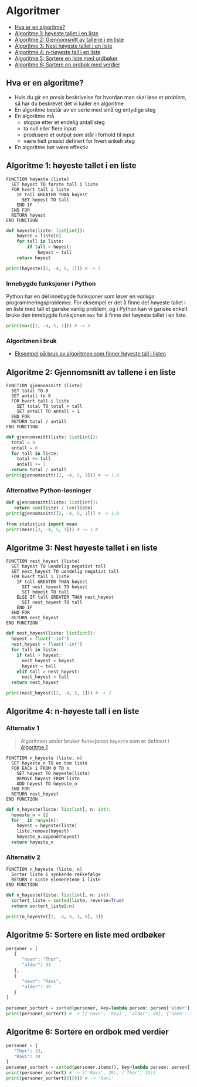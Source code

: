 # Algoritmer

- [Hva er en algoritme?](#hva-er-en-algoritme)
- [Algoritme 1: høyeste tallet i en liste](#algoritme-1-høyeste-tallet-i-en-liste)
- [Algoritme 2: Gjennomsnitt av tallene i en liste](#algoritme-2-gjennomsnitt-av-tallene-i-en-liste)
- [Algoritme 3: Nest høyeste tallet i en liste](#algoritme-3-nest-høyeste-tallet-i-en-liste)
- [Algoritme 4: n-høyeste tall i en liste](#algoritme-4-n-høyeste-tall-i-en-liste)
- [Algoritme 5: Sortere en liste med ordbøker](#algoritme-5-sortere-en-liste-med-ordbøker)
- [Algoritme 6: Sortere en ordbok med verdier](#algoritme-6-sortere-en-ordbok-med-verdier)

## Hva er en algoritme?

- Hvis du gir en _presis_ beskrivelse for hvordan man skal løse et _problem_, så har du
  beskrevet det vi kaller en algoritme
- En algoritme består av en serie med små og entydige steg
- En algoritme må
  - stoppe etter et endelig antall steg
  - ta null eller flere input
  - produsere et output som står i forhold til input
  - være helt presist definert for hvert enkelt steg
- En algoritme _bør_ være effektiv

## Algoritme 1: høyeste tallet i en liste

```pseudo
FUNCTION høyeste (liste)
  SET høyest TO første tall i liste
  FOR hvert tall i liste
    IF tall GREATER THAN høyest
      SET høyest TO tall
    END IF
  END FOR
  RETURN høyest
END FUNCTION
```

```python
def høyeste(liste: list[int]):
    høyest = liste[0]
    for tall in liste:
        if tall > høyest:
            høyest = tall
    return høyest

print(høyeste([2, -4, 5, 1])) # -> 5
```

### Innebygde funksjoner i Python

Python har en del innebygde funksjoner som løser en _vanlige_ programmeringsproblemer.
For eksempel er det å finne det høyeste tallet i en liste med tall et ganske vanlig problem, og i Python kan vi ganske enkelt bruke den innebygde funksjonen `max` for å finne det høyeste tallet i en liste.

```python
print(max([2, -4, 5, 1])) # -> 5
```

### Algoritmen i bruk

- [Eksempel på bruk av algoritmen som finner høyeste tall i listen](./vedlegg/spotify.ipynb)

## Algoritme 2: Gjennomsnitt av tallene i en liste

```pseudo
FUNCTION gjennomsnitt (liste)
  SET total TO 0
  SET antall to 0
  FOR hvert tall i liste
    SET total TO total + tall
    SET antall TO antall + 1
  END FOR
  RETURN total / antall
END FUNCTION
```

```python
def gjennomsnitt(liste: list[int]):
  total = 0
  antall = 0
  for tall in liste:
    total += tall
    antall += 1
  return total / antall
print(gjennomsnitt([2, -4, 5, 1])) # -> 1.0
```

### Alternative Python-løsninger

```python
def gjennomsnitt(liste: list[int]):
   return sum(liste) / len(liste)
print(gjennomsnitt([2, -4, 5, 1])) # -> 1.0

```

```python
from statistics import mean
print(mean([2, -4, 5, 1])) # -> 1.0
```

## Algoritme 3: Nest høyeste tallet i en liste

```pseudo
FUNCTION nest_høyest (liste)
  SET høyest TO uendelig negativt tall
  SET nest_høyest TO uendelig negativt tall
  FOR hvert tall i liste
    IF tall GREATER THAN høyest
      SET nest_høyest TO høyest
      SET høyest TO tall
    ELSE IF tall GREATER THAN nest_høyest
      SET nest_høyest TO tall
    END IF
  END FOR
  RETURN nest_høyest
END FUNCTION
```

```python
def nest_høyest(liste: list[int]):
  høyest = float('-inf')
  nest_høyest = float('-inf')
  for tall in liste:
    if tall > høyest:
      nest_høyest = høyest
      høyest = tall
    elif tall > nest_høyest:
      nest_høyest = tall
  return nest_høyest

print(nest_høyest([2, -4, 5, 1])) # -> 2
```

## Algoritme 4: n-høyeste tall i en liste

### Alternativ 1

> Algoritmen under bruker funksjonen `høyeste` som er definert i [Algoritme 1](#algoritme-1-høyeste-tallet-i-en-liste)

```pseudo
FUNCTION n_høyeste (liste, n)
  SET høyeste_n TO en tom liste
  FOR EACH i FROM 0 TO n
    SET høyest TO høyeste(liste)
    REMOVE høyest FROM liste
    ADD høyest TO høyeste_n
  END FOR
  RETURN nest_høyest
END FUNCTION
```

```python
def n_høyeste(liste: list[int], n: int):
  høyeste_n = []
  for _ in range(n):
    høyest = høyeste(liste)
    liste.remove(høyest)
    høyeste_n.append(høyest)
  return høyeste_n
```

### Alternativ 2

```pseudo
FUNCTION n_høyeste (liste, n)
  Sorter liste i synkende rekkefølge
  RETURN n siste elemenetene i liste
END FUNCTION
```

```python
def n_høyeste(liste: list[int], n: int):
  sortert_liste = sorted(liste, reverse=True)
  return sortert_liste[:n]

print(n_høyeste([2, -4, 5, 1, 6], 3))
```

## Algoritme 5: Sortere en liste med ordbøker

```python
personer = [
   {
      "navn": "Thor",
      "alder": 33
   },
   {
      "navn": "Ravi",
      "alder": 39
   }
]

personer_sortert = sorted(personer, key=lambda person: person['alder'], reverse=True)
print(personer_sortert) # -> [{'navn': 'Ravi', 'alder': 39}, {'navn': 'Thor', 'alder': 33}]
```

## Algoritme 6: Sortere en ordbok med verdier

```python
personer = {
   "Thor": 33,
   "Ravi": 39
}
personer_sortert = sorted(personer.items(), key=lambda person: person[1], reverse=True)
print(personer_sortert) # -> [('Ravi', 39), ('Thor', 33)]
print(personer_sortert[0][0]) # -> 'Ravi'
```
